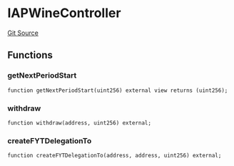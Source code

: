 # IAPWineController
[Git Source](https://github.com/Swivel-Finance/illuminate/blob/7162e4822e4bbebd99b67c43e703ecedf92a2138/src/interfaces/IAPWineController.sol)


## Functions
### getNextPeriodStart


```solidity
function getNextPeriodStart(uint256) external view returns (uint256);
```

### withdraw


```solidity
function withdraw(address, uint256) external;
```

### createFYTDelegationTo


```solidity
function createFYTDelegationTo(address, address, uint256) external;
```

